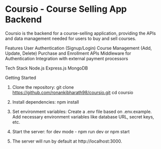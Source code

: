 # Coursio - Course Selling App Backend

Coursio is the backend for a course-selling application, providing the APIs and data management needed for users to buy and sell courses.

Features
User Authentication (Signup/Login)
Course Management (Add, Update, Delete)
Purchase and Enrollment APIs
Middleware for Authentication
Integration with external payment processors

Tech Stack
Node.js
Express.js
MongoDB

Getting Started

1. Clone the repository: 
git clone https://github.com/ronankibharath98/coursio.git
cd coursio

2. Install dependencies:
npm install

3. Set environment variables:
Create a .env file based on .env.example.
Add necessary environment variables like database URL, secret keys, etc.

4. Start the server:
   for dev mode - npm run dev
     or 
  npm start

5. The server will run by default at http://localhost:3000.

